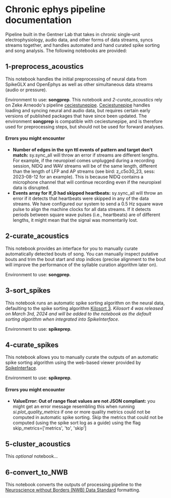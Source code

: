 # Chronic ephys pipeline documentation

Pipeline built in the Gentner Lab that takes in chronic single-unit electrophysiology, audio data, and other forms of data streams, syncs streams together, and handles automated and hand curated spike sorting and song analysis. The following notebooks are provided:

## 1-preprocess_acoustics

This notebook handles the initial preprocessing of neural data from SpikeGLX and OpenEphys as well as other simultaneous data streams (audio or pressure).

Environment to use: **songprep**. This notebook and *2-curate_acoustics* rely on Zeke Arneodo's pipeline <u>ceciestunepipe</u>. [Ceciestunepipe](https://github.com/laurenostrowski/ceciestunepipe) handles loading and syncing neural and audio data, but requires certain early versions of published packages that have since been updated. The environment **songprep** is compatible with ceciestunepipe, and is therefore used for preprocessing steps, but should not be used for forward analyses.

#### Errors you might encounter
- **Number of edges in the syn ttl events of pattern and target don't match:** sy.sync_all will throw an error if streams are different lengths. For example, if the neuropixel comes unplugged during a recording session, NIDQ and WAV streams will be of the same length, different than the length of LFP and AP streams (see bird: z_c5o30_23, sess: 2023-08-12 for an example). This is because NIDQ contains a microphone channel that will continue recording even if the neuropixel data is disrupted.
- **Events array for lf_0 had skipped heartbeats:** sy.sync_all will throw an error if it detects that heartbeats were skipped in any of the data streams. We have configured our system to send a 0.5 Hz square wave pulse to align the machine clocks for all data streams. If it detects periods between square wave pulses (i.e., heartbeats) are of different lengths, it might mean that the signal was momentarily lost.

## 2-curate_acoustics

This notebook provides an interface for you to manually curate automatically detected bouts of song. You can manually inspect putative bouts and trim the bout start and stop indices (precise alignment to the bout will improve the performance of the syllable curation algorithm later on).

Environment to use: **songprep**.

## 3-sort_spikes

This notebook runs an automatic spike sorting algorithm on the neural data, defaulting to the spike sorting algorithm [Kilosort 3](https://kilosort.readthedocs.io/en/latest/). *Kilosort 4 was released on March 3rd, 2024 and will be added to the notebook as the default sorting algorithm when integrated into SpikeInterface*.

Environment to use: **spikeprep**.

## 4-curate_spikes

This notebook allows you to manually curate the outputs of an automatic spike sorting algorithm using the web-based viewer provided by [SpikeInterface](https://spikeinterface.readthedocs.io/en/latest/).

Environment to use: **spikeprep**.

#### Errors you might encounter
- **ValueError: Out of range float values are not JSON compliant:** you might get an error message resembling this when running *si.plot_quality_metrics* if one or more quality metrics could not be computed in automatic spike sorting. Skip the metrics that could not be computed (using the spike sort log as a guide) using the flag skip_metrics=['metrics', 'to', 'skip']

## 5-cluster_acoustics

This *optional* notebook...

## 6-convert_to_NWB

This notebook converts the outputs of processing pipeline to the [Neuroscience without Borders (NWB) Data Standard](https://www.nwb.org/nwb-neurophysiology/) formatting.
